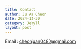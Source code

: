```yaml
---
title: Contact
author: Ju An Cheon 
date: 2024-12-30
category: Jekyll
layout: post
---
```


Email : cheonjuan0480@gmail.com